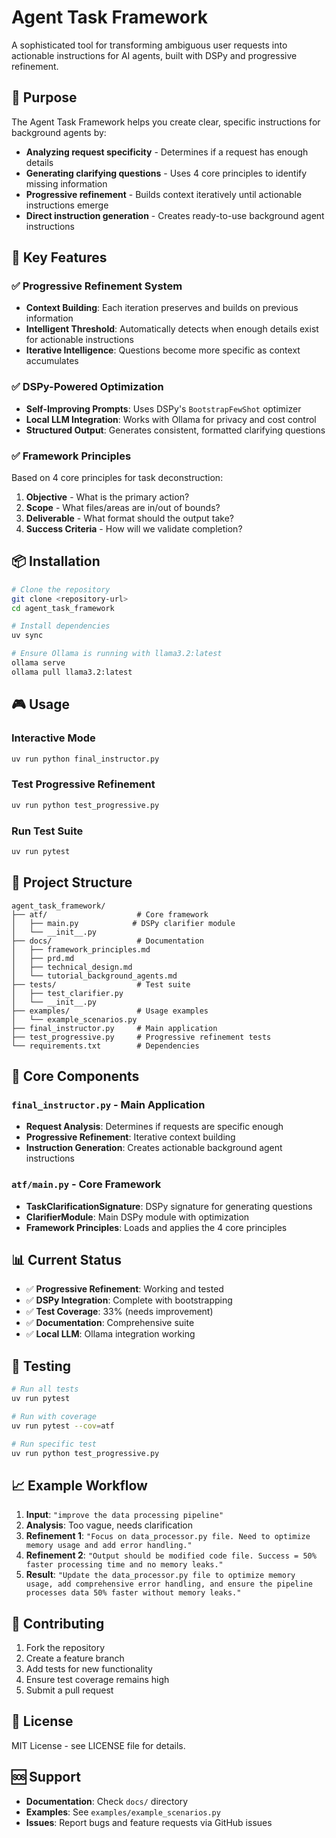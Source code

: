 # Agent Task Framework

A sophisticated tool for transforming ambiguous user requests into actionable instructions for AI agents, built with DSPy and progressive refinement.

## 🎯 Purpose

The Agent Task Framework helps you create clear, specific instructions for background agents by:
- **Analyzing request specificity** - Determines if a request has enough details
- **Generating clarifying questions** - Uses 4 core principles to identify missing information
- **Progressive refinement** - Builds context iteratively until actionable instructions emerge
- **Direct instruction generation** - Creates ready-to-use background agent instructions

## 🚀 Key Features

### ✅ **Progressive Refinement System**
- **Context Building**: Each iteration preserves and builds on previous information
- **Intelligent Threshold**: Automatically detects when enough details exist for actionable instructions
- **Iterative Intelligence**: Questions become more specific as context accumulates

### ✅ **DSPy-Powered Optimization**
- **Self-Improving Prompts**: Uses DSPy's `BootstrapFewShot` optimizer
- **Local LLM Integration**: Works with Ollama for privacy and cost control
- **Structured Output**: Generates consistent, formatted clarifying questions

### ✅ **Framework Principles**
Based on 4 core principles for task deconstruction:
1. **Objective** - What is the primary action?
2. **Scope** - What files/areas are in/out of bounds?
3. **Deliverable** - What format should the output take?
4. **Success Criteria** - How will we validate completion?

## 📦 Installation

```bash
# Clone the repository
git clone <repository-url>
cd agent_task_framework

# Install dependencies
uv sync

# Ensure Ollama is running with llama3.2:latest
ollama serve
ollama pull llama3.2:latest
```

## 🎮 Usage

### Interactive Mode
```bash
uv run python final_instructor.py
```

### Test Progressive Refinement
```bash
uv run python test_progressive.py
```

### Run Test Suite
```bash
uv run pytest
```

## 📁 Project Structure

```
agent_task_framework/
├── atf/                    # Core framework
│   ├── main.py            # DSPy clarifier module
│   └── __init__.py
├── docs/                   # Documentation
│   ├── framework_principles.md
│   ├── prd.md
│   ├── technical_design.md
│   └── tutorial_background_agents.md
├── tests/                  # Test suite
│   ├── test_clarifier.py
│   └── __init__.py
├── examples/               # Usage examples
│   └── example_scenarios.py
├── final_instructor.py     # Main application
├── test_progressive.py     # Progressive refinement tests
└── requirements.txt        # Dependencies
```

## 🔧 Core Components

### `final_instructor.py` - Main Application
- **Request Analysis**: Determines if requests are specific enough
- **Progressive Refinement**: Iterative context building
- **Instruction Generation**: Creates actionable background agent instructions

### `atf/main.py` - Core Framework
- **TaskClarificationSignature**: DSPy signature for generating questions
- **ClarifierModule**: Main DSPy module with optimization
- **Framework Principles**: Loads and applies the 4 core principles

## 📊 Current Status

- ✅ **Progressive Refinement**: Working and tested
- ✅ **DSPy Integration**: Complete with bootstrapping
- ✅ **Test Coverage**: 33% (needs improvement)
- ✅ **Documentation**: Comprehensive suite
- ✅ **Local LLM**: Ollama integration working

## 🧪 Testing

```bash
# Run all tests
uv run pytest

# Run with coverage
uv run pytest --cov=atf

# Run specific test
uv run python test_progressive.py
```

## 📈 Example Workflow

1. **Input**: `"improve the data processing pipeline"`
2. **Analysis**: Too vague, needs clarification
3. **Refinement 1**: `"Focus on data_processor.py file. Need to optimize memory usage and add error handling."`
4. **Refinement 2**: `"Output should be modified code file. Success = 50% faster processing time and no memory leaks."`
5. **Result**: `"Update the data_processor.py file to optimize memory usage, add comprehensive error handling, and ensure the pipeline processes data 50% faster without memory leaks."`

## 🤝 Contributing

1. Fork the repository
2. Create a feature branch
3. Add tests for new functionality
4. Ensure test coverage remains high
5. Submit a pull request

## 📄 License

MIT License - see LICENSE file for details.

## 🆘 Support

- **Documentation**: Check `docs/` directory
- **Examples**: See `examples/example_scenarios.py`
- **Issues**: Report bugs and feature requests via GitHub issues
